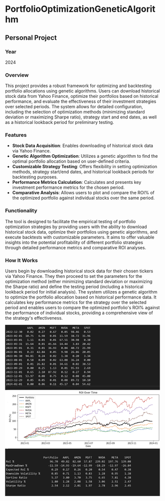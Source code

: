# PortfolioOptimizationGeneticAlgorithm

## Personal Project

### Year
2024

### Overview
This project provides a robust framework for optimizing and backtesting portfolio allocations using genetic algorithms. Users can download historical stock data from Yahoo Finance, optimize their portfolios based on historical performance, and evaluate the effectiveness of their investment strategies over selected periods. The system allows for detailed configuration, including the selection of optimization methods (minimizing standard deviation or maximizing Sharpe ratio), strategy start and end dates, as well as a historical lookback period for preliminary testing.

### Features
- **Stock Data Acquisition**: Enables downloading of historical stock data via Yahoo Finance.
- **Genetic Algorithm Optimization**: Utilizes a genetic algorithm to find the optimal portfolio allocation based on user-defined criteria.
- **Customizable Strategy Testing**: Offers flexibility in setting optimization methods, strategy start/end dates, and historical lookback periods for backtesting purposes.
- **Performance Metrics Calculation**: Calculates and presents key investment performance metrics for the chosen period.
- **Comparative Analysis**: Allows users to plot and compare the ROI% of the optimized portfolio against individual stocks over the same period.

### Functionality
The tool is designed to facilitate the empirical testing of portfolio optimization strategies by providing users with the ability to download historical stock data, optimize their portfolios using genetic algorithms, and execute backtests with customizable parameters. It aims to offer valuable insights into the potential profitability of different portfolio strategies through detailed performance metrics and comparative ROI analyses.

### How It Works
Users begin by downloading historical stock data for their chosen tickers via Yahoo Finance. They then proceed to set the parameters for the optimization method (either minimizing standard deviation or maximizing the Sharpe ratio) and define the testing period (including a historical lookback period for initial analysis). The system utilizes a genetic algorithm to optimize the portfolio allocation based on historical performance data. It calculates key performance metrics for the strategy over the selected period and enables users to compare the optimized portfolio's ROI% against the performance of individual stocks, providing a comprehensive view of the strategy's effectiveness.

![alt text](https://github.com/filipenovais/PortfolioOptimizationGA/blob/main/backtest_roi.png)
